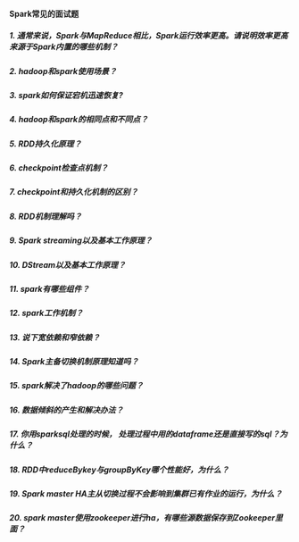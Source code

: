 #### Spark常见的面试题

##### 1. 通常来说，Spark与MapReduce相比，Spark运行效率更高。请说明效率更高来源于Spark内置的哪些机制？

##### 2. hadoop和spark使用场景？

##### 3. spark如何保证宕机迅速恢复?

##### 4. hadoop和spark的相同点和不同点？

##### 5. RDD持久化原理？

##### 6. checkpoint检查点机制？

##### 7. checkpoint和持久化机制的区别？

##### 8. RDD机制理解吗？

##### 9. Spark streaming以及基本工作原理？

##### 10. DStream以及基本工作原理？

##### 11. spark有哪些组件？

##### 12. spark工作机制？

##### 13. 说下宽依赖和窄依赖？

##### 14. Spark主备切换机制原理知道吗？

##### 15. spark解决了hadoop的哪些问题？

##### 16. 数据倾斜的产生和解决办法？

##### 17. 你用sparksql处理的时候， 处理过程中用的dataframe还是直接写的sql？为什么？

##### 18. RDD中reduceBykey与groupByKey哪个性能好，为什么？

##### 19. Spark master HA主从切换过程不会影响到集群已有作业的运行，为什么？

##### 20. spark master使用zookeeper进行ha，有哪些源数据保存到Zookeeper里面？